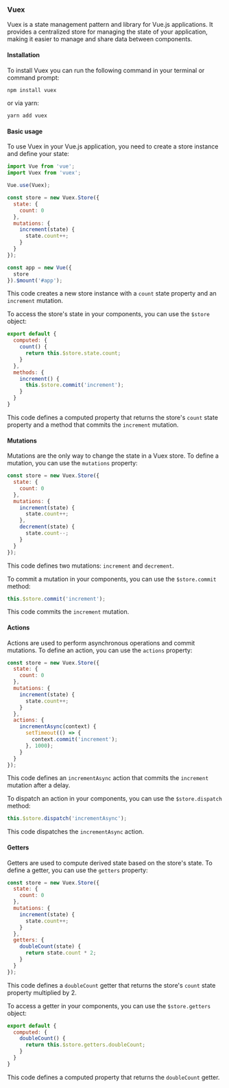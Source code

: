 ### Vuex

Vuex is a state management pattern and library for Vue.js applications. It provides a centralized store for managing the state of your application, making it easier to manage and share data between components.

#### Installation

To install Vuex you can run the following command in your terminal or command prompt:

```bash
npm install vuex
```

or via yarn:

```bash
yarn add vuex
```

#### Basic usage

To use Vuex in your Vue.js application, you need to create a store instance and define your state:

```javascript
import Vue from 'vue';
import Vuex from 'vuex';

Vue.use(Vuex);

const store = new Vuex.Store({
  state: {
    count: 0
  },
  mutations: {
    increment(state) {
      state.count++;
    }
  }
});

const app = new Vue({
  store
}).$mount('#app');
```

This code creates a new store instance with a `count` state property and an `increment` mutation.

To access the store's state in your components, you can use the `$store` object:

```javascript
export default {
  computed: {
    count() {
      return this.$store.state.count;
    }
  },
  methods: {
    increment() {
      this.$store.commit('increment');
    }
  }
}
```

This code defines a computed property that returns the store's `count` state property and a method that commits the `increment` mutation.

#### Mutations

Mutations are the only way to change the state in a Vuex store. To define a mutation, you can use the `mutations` property:

```javascript
const store = new Vuex.Store({
  state: {
    count: 0
  },
  mutations: {
    increment(state) {
      state.count++;
    },
    decrement(state) {
      state.count--;
    }
  }
});
```

This code defines two mutations: `increment` and `decrement`.

To commit a mutation in your components, you can use the `$store.commit` method:

```javascript
this.$store.commit('increment');
```

This code commits the `increment` mutation.

#### Actions

Actions are used to perform asynchronous operations and commit mutations. To define an action, you can use the `actions` property:

```javascript
const store = new Vuex.Store({
  state: {
    count: 0
  },
  mutations: {
    increment(state) {
      state.count++;
    }
  },
  actions: {
    incrementAsync(context) {
      setTimeout(() => {
        context.commit('increment');
      }, 1000);
    }
  }
});
```

This code defines an `incrementAsync` action that commits the `increment` mutation after a delay.

To dispatch an action in your components, you can use the `$store.dispatch` method:

```javascript
this.$store.dispatch('incrementAsync');
```

This code dispatches the `incrementAsync` action.

#### Getters

Getters are used to compute derived state based on the store's state. To define a getter, you can use the `getters` property:

```javascript
const store = new Vuex.Store({
  state: {
    count: 0
  },
  mutations: {
    increment(state) {
      state.count++;
    }
  },
  getters: {
    doubleCount(state) {
      return state.count * 2;
    }
  }
});
```

This code defines a `doubleCount` getter that returns the store's `count` state property multiplied by 2.

To access a getter in your components, you can use the `$store.getters` object:

```javascript
export default {
  computed: {
    doubleCount() {
      return this.$store.getters.doubleCount;
    }
  }
}
```

This code defines a computed property that returns the `doubleCount` getter.